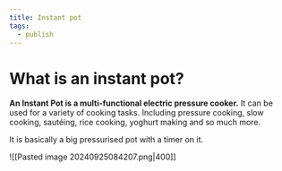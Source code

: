 ```yaml
---
title: Instant pot
tags:
  - publish
---
```

# What is an instant pot?
**An Instant Pot is a multi-functional electric pressure cooker.** It can be used for a variety of cooking tasks. Including pressure cooking, slow cooking, sautéing, rice cooking, yoghurt making and so much more.

It is basically a big pressurised pot with a timer on it.

![[Pasted image 20240925084207.png|400]]
